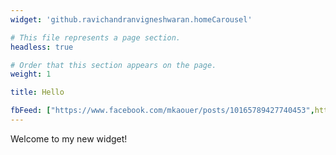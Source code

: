 ```yaml
---
widget: 'github.ravichandranvigneshwaran.homeCarousel'

# This file represents a page section.
headless: true

# Order that this section appears on the page.
weight: 1

title: Hello

fbFeed: ["https://www.facebook.com/mkaouer/posts/10165789427740453",https://www.facebook.com/mkaouer/posts/10165474101125453,https://www.facebook.com/mkaouer/posts/10165502487895453,https://www.facebook.com/mkaouer/posts/10165789427740453,https://www.facebook.com/mkaouer/posts/10165397229025453]
---
```


Welcome to my new widget!